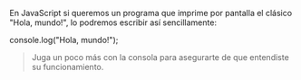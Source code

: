 En JavaScript si queremos un programa que imprime por pantalla el clásico "Hola, mundo!", lo podremos escribir así sencillamente:

console.log("Hola, mundo!");

>Juga un poco más con la consola para asegurarte de que entendiste su funcionamiento.